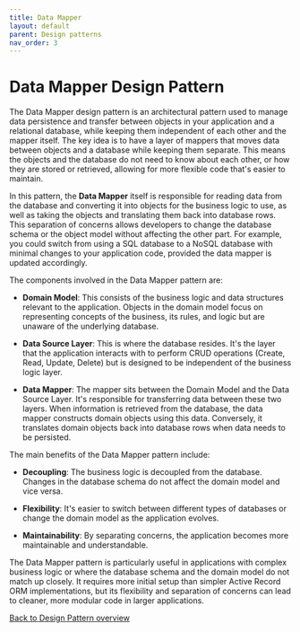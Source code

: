 ```yaml
---
title: Data Mapper
layout: default
parent: Design patterns
nav_order: 3
---
```


# Data Mapper Design Pattern

The Data Mapper design pattern is an architectural pattern used to manage data persistence and transfer between objects in your application and a relational database, while keeping them independent of each other and the mapper itself. The key idea is to have a layer of mappers that moves data between objects and a database while keeping them separate. This means the objects and the database do not need to know about each other, or how they are stored or retrieved, allowing for more flexible code that's easier to maintain.

In this pattern, the **Data Mapper** itself is responsible for reading data from the database and converting it into objects for the business logic to use, as well as taking the objects and translating them back into database rows. This separation of concerns allows developers to change the database schema or the object model without affecting the other part. For example, you could switch from using a SQL database to a NoSQL database with minimal changes to your application code, provided the data mapper is updated accordingly.

The components involved in the Data Mapper pattern are:

- **Domain Model**: This consists of the business logic and data structures relevant to the application. Objects in the domain model focus on representing concepts of the business, its rules, and logic but are unaware of the underlying database.

- **Data Source Layer**: This is where the database resides. It's the layer that the application interacts with to perform CRUD operations (Create, Read, Update, Delete) but is designed to be independent of the business logic layer.

- **Data Mapper**: The mapper sits between the Domain Model and the Data Source Layer. It's responsible for transferring data between these two layers. When information is retrieved from the database, the data mapper constructs domain objects using this data. Conversely, it translates domain objects back into database rows when data needs to be persisted.

The main benefits of the Data Mapper pattern include:

- **Decoupling**: The business logic is decoupled from the database. Changes in the database schema do not affect the domain model and vice versa.

- **Flexibility**: It's easier to switch between different types of databases or change the domain model as the application evolves.

- **Maintainability**: By separating concerns, the application becomes more maintainable and understandable.

The Data Mapper pattern is particularly useful in applications with complex business logic or where the database schema and the domain model do not match up closely. It requires more initial setup than simpler Active Record ORM implementations, but its flexibility and separation of concerns can lead to cleaner, more modular code in larger applications.

[Back to Design Pattern overview](./README.md)
